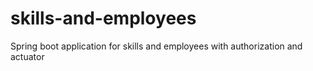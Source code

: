 # skills-and-employees
Spring boot application for skills and employees with authorization and actuator
